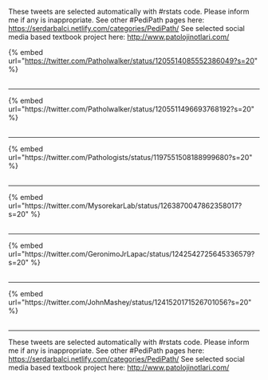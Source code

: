 

These tweets are selected automatically with #rstats code. Please inform me if any is inappropriate.
See other #PediPath pages here: https://serdarbalci.netlify.com/categories/PediPath/ 
See selected social media based textbook project here: http://www.patolojinotlari.com/

{% embed url="https://twitter.com/Patholwalker/status/1205514085552386049?s=20" %}<br>
<br>
<hr>
{% embed url="https://twitter.com/Patholwalker/status/1205511496693768192?s=20" %}<br>
<br>
<hr>
{% embed url="https://twitter.com/Pathologists/status/1197551508188999680?s=20" %}<br>
<br>
<hr>
{% embed url="https://twitter.com/MysorekarLab/status/1263870047862358017?s=20" %}<br>
<br>
<hr>
{% embed url="https://twitter.com/GeronimoJrLapac/status/1242542725645336579?s=20" %}<br>
<br>
<hr>
{% embed url="https://twitter.com/JohnMashey/status/1241520171526701056?s=20" %}<br>
<br>
<hr>


These tweets are selected automatically with #rstats code. Please inform me if any is inappropriate.
See other #PediPath pages here: https://serdarbalci.netlify.com/categories/PediPath/ 
See selected social media based textbook project here: http://www.patolojinotlari.com/
